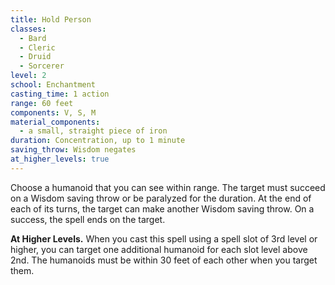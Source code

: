 ```yaml
---
title: Hold Person
classes:
  - Bard
  - Cleric
  - Druid
  - Sorcerer
level: 2
school: Enchantment
casting_time: 1 action
range: 60 feet
components: V, S, M
material_components:
  - a small, straight piece of iron
duration: Concentration, up to 1 minute
saving_throw: Wisdom negates
at_higher_levels: true
---
```


Choose a humanoid that you can see within range. The target must succeed on a Wisdom saving throw or be paralyzed for the duration. At the end of each of its turns, the target can make another Wisdom saving throw. On a success, the spell ends on the target.

**At Higher Levels.** When you cast this spell using a spell slot of 3rd level or higher, you can target one additional humanoid for each slot level above 2nd. The humanoids must be within 30 feet of each other when you target them.
